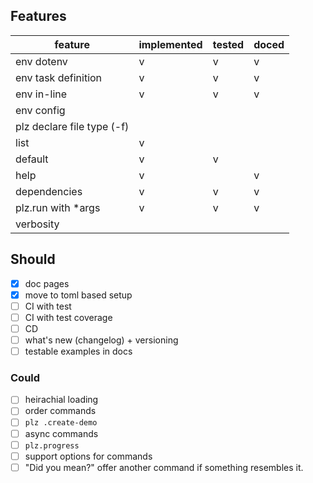 ## Features

| feature                    | implemented | tested | doced |
| -------------------------- | ----------- | ------ | ----- |
| env dotenv                 | v           | v      | v     |
| env task definition        | v           | v      | v     |
| env in-line                | v           | v      | v     |
| env config                 |             |        |       |
| plz declare file type (-f) |             |        |       |
| list                       | v           |        |       |
| default                    | v           | v      |       |
| help                       | v           |        | v     |
| dependencies               | v           | v      | v     |
| plz.run with *args         | v           | v      | v     |
| verbosity                  |             |        |       |

## Should
- [x] doc pages
- [x] move to toml based setup
- [ ] CI with test
- [ ] CI with test coverage
- [ ] CD
- [ ] what's new (changelog) + versioning
- [ ] testable examples in docs

### Could
- [ ] heirachial loading
- [ ] order commands
- [ ] `plz .create-demo`
- [ ] async commands
- [ ] `plz.progress`
- [ ] support options for commands
- [ ] "Did you mean?" offer another command if something resembles it.